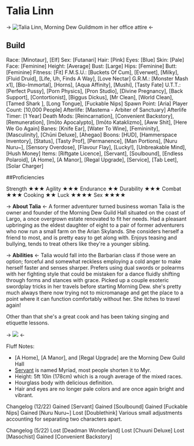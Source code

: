 # Talia Linn
-> ![Talia Linn, Morning Dew Guildmom in her office attire](https://img3.gelbooru.com/images/09/ce/09ce10f950143d7243455e068061bb86.jpg) <-

## Build
Race: [Minotaur], [Elf]
Sex: [Futanari]
Hair: [Pink]
Eyes: [Blue]
Skin: [Pale]
Face: [Feminine]
Height: [Average]
Bust: [Large]
Hips: [Feminine]
Butt: [Feminine]
Fitness: [Fit]
F.M.S.U.: [Buckets Of Cum], [Everwet], [Milky], [Fluid Druid], [Life, Uh, Finds A Way], [Love Nectar]
G.R.M.: [Monster Mash x1], [Bio-Immortal], [Horns], [Aqua Affinity], [Mushi], [Tasty Fate]
U.T.T.: [Perfect Pussy], [Porn Physics], [Pron Studio], [Divine Pregnancy], [Back Support], [Contortionist], [Biggus Dickus], [Mr Clean], [World Clean], [Tamed Shark ], [Long Tongue], [Fuckable Nips]
Spawn Point: [Aria]
Player Count: [10,000 People]
Afterlife: [Mastema - Arbiter of Sanctuary]
Afterlife Timer: [1 Year]
Death Mods: [Reincarnation], [Convenient Backstory], [Remuneration], [Imōto Apocalypto], [Imōto Kataklizmo], [Aww Shit], [Here We Go Again]
Banes: [Knife Ear], [Water To Wine], [Femininity], [Masculinity], [Chūni Deluxe], [Ahegao]
Boons: [HUD], [Hammerspace Inventory], [Status], [Tasty Prof], [Permanence], [Man Portions], [Nuru Nuru~], [Sensory Overdose], [Flavour Flay], [Lucky!], [Unbreakable Mind], [Hush Money]
Items: [Riftgate Licence], [Servant], [Soulbound], [Endless Polaroid], [A Home], [A Manor], [Regal Upgrade], [Service], [Tab Leet], [Solar Charger]

##Proficiencies

Strength 
	★★★
Agility
	★★★
Endurance
	★★
Durability
	★★★
Combat
	★★★
Cooking
	★★
Luck
	★★★★
Sex
	★★★★

-> **About Talia** <-
A former adventurer turned business woman Talia is the owner and founder of the Morning Dew Guild Hall situated on the coast of Largo, a once overgrown estate renovated to fit her needs. Had a pleasant upbringing as the eldest daughter of eight to a pair of former adventurers who now run a small farm on the Arian Skylands. She considers herself a friend to most, and is pretty easy to get along with. Enjoys teasing and bullying, tends to treat others like they're a younger sibling.

-> **Abilities** <-
Talia would fall into the Barbarian class if those were an option; forceful and somewhat reckless employing a cold anger to make herself faster and senses sharper. Prefers using dual swords or polearms with her fighting style that could be mistaken for a dance fluidly shifting through forms and stances with grace. Picked up a couple esoteric swordplay tricks in her travels before starting Morning Dew. she's pretty much always there now trying not to micromanage and get the place to a point where it can function comfortably without her. She itches to travel again!

Other than that she's a great cook and has been taking singing and etiquette lessons.

-> ![](https://img3.gelbooru.com/images/c3/43/c343cba9c0f6e96541d017203f05c6f6.jpg) <-

Fluff Notes:
- [A Home], [A Manor], and [Regal Upgrade] are the Morning Dew Guild Hall
- [Servant](https://rentry.co/MyrO) is named Myriad, most people shorten it to Myr.
- Height: 5ft 10in (178cm) which is a rough average of the mixed races.
- Hourglass body with delicious definition.
- Hair and eyes are no longer pale colors and are once again bright and vibrant.

Changelog (12/22)
Gained [Servant]
Gained [Soulbound]
Gained [Fuckable Nips]
Gained [Nuru Nuru~]
Lost [Doublethink]
Various small adjustments accounting for separating two characters apart.

Changelog (5/22)
Lost [Deadman Wonderland]
Lost [Chuuni Deluxe]
Lost [Masochist]
Gained [Convenient Backstory]